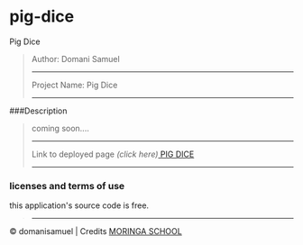 # pig-dice
Pig Dice
>Author: Domani Samuel
>
>---------------------------
>
>Project Name: Pig Dice
>
>---------------------------
>
###Description
>
>coming soon....
>
>---------------------------
>
>Link to deployed page _(click here)_<a href=https://domanisamuel.github.io/pig-dice/ title="Title">
PIG DICE</a>
>
>---------------------------
>
### licenses and terms of use 
this application's source code is free.

>
>---------------------------
>
&copy; domanisamuel | Credits <a href="http://moringaschool.com/" title="Title">MORINGA SCHOOL</a>

